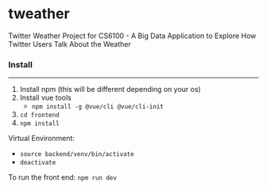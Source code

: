 # tweather
Twitter Weather Project for CS6100 -  A Big Data Application to Explore How Twitter Users Talk About the Weather

### Install
------
1. Install npm (this will be different depending on your os)
2. Install vue tools
    - `npm install -g @vue/cli @vue/cli-init`
3. `cd frontend`
4. `npm install`

Virtual Environment:
- `source backend/venv/bin/activate`
- `deactivate`

To run the front end:
`npm run dev`


